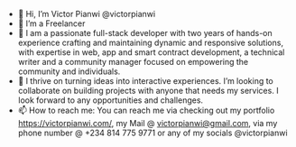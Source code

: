 - 👋 Hi, I’m Victor Pianwi @victorpianwi
- 👀 I’m a Freelancer
- 🌱 I am a passionate full-stack developer with two years of hands-on experience crafting and maintaining dynamic and responsive solutions, with expertise in web, app and smart contract development, a technical writer and a community manager focused on empowering the community and individuals.
- 💞️ I thrive on turning ideas into interactive experiences. I’m looking to collaborate on building projects with anyone that needs my services. I look forward to any opportunities and challenges.
- 📫 How to reach me: You can reach me via checking out my portfolio https://victorpianwi.com/, my Mail @ victorpianwi@gmail.com, via my phone number @ +234 814 775 9771 or any of my socials @victorpianwi

<!---
victorpianwi/victorpianwi is a ✨ special ✨ repository because its `README.md` (this file) appears on your GitHub profile.
You can click the Preview link to take a look at your changes.
--->
